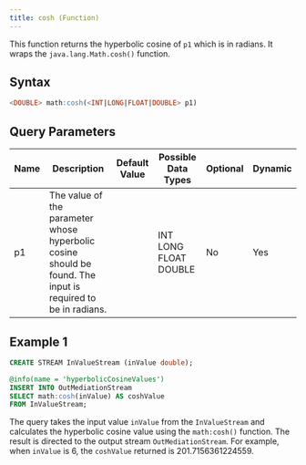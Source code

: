 ```yaml
---
title: cosh (Function)
---
```


This function returns the hyperbolic cosine of `p1` which is in radians. It wraps the `java.lang.Math.cosh()` function.

## Syntax

```sql
<DOUBLE> math:cosh(<INT|LONG|FLOAT|DOUBLE> p1)
```

## Query Parameters

| Name | Description | Default Value | Possible Data Types   | Optional | Dynamic |
|------|-------------|---------------|-----------------------|----------|---------|
| p1   | The value of the parameter whose hyperbolic cosine should be found. The input is required to be in radians. |               | INT LONG FLOAT DOUBLE | No       | Yes     |

## Example 1

```sql
CREATE STREAM InValueStream (inValue double);

@info(name = 'hyperbolicCosineValues')
INSERT INTO OutMediationStream
SELECT math:cosh(inValue) AS coshValue
FROM InValueStream;
```

The query takes the input value `inValue` from the `InValueStream` and calculates the hyperbolic cosine value using the `math:cosh()` function. The result is directed to the output stream `OutMediationStream`. For example, when `inValue` is 6, the `coshValue` returned is 201.7156361224559.
